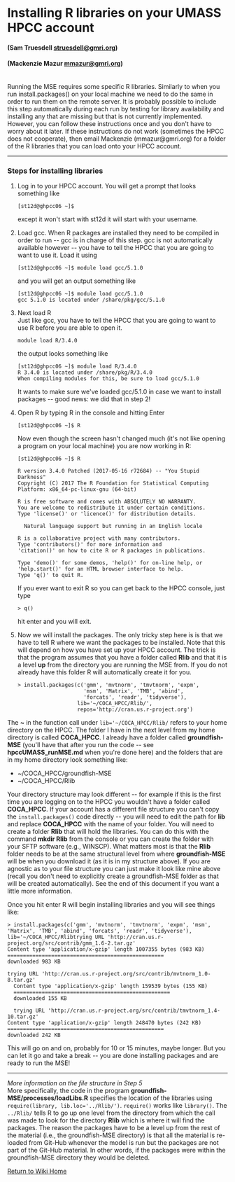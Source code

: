 # Installing R libraries on your UMASS HPCC account
#### (Sam Truesdell struesdell@gmri.org)
#### (Mackenzie Mazur mmazur@gmri.org)

<br>
Running the MSE requires some specific R libraries.  Similarly to when you run install.packages() on your local machine we need to do the same in order to run them on the remote server. It is probably possible to include this step automatically during each run by testing for library availability and installing any that are missing but that is not currently implemented. However, you can follow these instructions once and you don't have to worry about it later. If these instructions do not work (sometimes the HPCC does not cooperate), then email Mackenzie (mmazur@gmri.org) for a folder of the R libraries that you can load onto your HPCC account. 

***

### Steps for installing libraries

1. Log in to your HPCC account.  You will get a prompt that looks something like
   ```
   [st12d@ghpcc06 ~]$
   ```
     except it won't start with st12d it will start with your username.

2. Load gcc. When R packages are installed they need to be compiled in order to run -- gcc is in charge of this step.  gcc is not automatically available however -- you have to tell the HPCC that you are going to want to use it.  Load it using
   ```
   [st12d@ghpcc06 ~]$ module load gcc/5.1.0
   ```
   and you will get an output something like
   ```
   [st12d@ghpcc06 ~]$ module load gcc/5.1.0
   gcc 5.1.0 is located under /share/pkg/gcc/5.1.0
   ```
3. Next load R  
Just like gcc, you have to tell the HPCC that you are going to want to use R before you are able to open it.
   ```
   module load R/3.4.0
   ```
   the output looks something like
   ```
   [st12d@ghpcc06 ~]$ module load R/3.4.0
   R 3.4.0 is located under /share/pkg/R/3.4.0
   When compiling modules for this, be sure to load gcc/5.1.0
   ```
   It wants to make sure we've loaded gcc/5.1.0 in case we want to install packages -- good news: we  did that in step 2!

4. Open R by typing R in the console and hitting Enter
   ```
   [st12d@ghpcc06 ~]$ R
   ```
   Now even though the screen hasn't changed much (it's not like opening a program on your local machine) you are now working in R:

     ```
     [st12d@ghpcc06 ~]$ R

     R version 3.4.0 Patched (2017-05-16 r72684) -- "You Stupid Darkness"
     Copyright (C) 2017 The R Foundation for Statistical Computing
     Platform: x86_64-pc-linux-gnu (64-bit)

     R is free software and comes with ABSOLUTELY NO WARRANTY.
     You are welcome to redistribute it under certain conditions.
     Type 'license()' or 'licence()' for distribution details.

       Natural language support but running in an English locale

     R is a collaborative project with many contributors.
     Type 'contributors()' for more information and
     'citation()' on how to cite R or R packages in publications.

     Type 'demo()' for some demos, 'help()' for on-line help, or
     'help.start()' for an HTML browser interface to help.
     Type 'q()' to quit R.
     ```
     If you ever want to exit R so you can get back to the HPCC console, just type
     ```
     > q()
     ```
     hit enter and you will exit.

5. Now we will install the packages.  The only tricky step here is is that we have to tell R where we want the packages to be installed.  Note that this will depend on how you have set up your HPCC account.  The trick is that the program assumes that you have a folder called **Rlib** and that it is a level **up** from the directory you are running the MSE from.  If you do not already have this folder R will automatically create it for you.

   ```
   > install.packages(c('gmm', 'mvtnorm', 'tmvtnorm', 'expm',
                        'msm', 'Matrix', 'TMB', 'abind',
                        'forcats', 'readr', 'tidyverse'),
                      lib='~/COCA_HPCC/Rlib/',
                      repos='http://cran.us.r-project.org')
   ```
The **~** in the function call under ```lib='~/COCA_HPCC/Rlib/``` refers to your home directory on the HPCC.  The folder I have in the next level from my home directory is called **COCA_HPCC**.  I already have a folder called **groundfish-MSE** (you'll have that after you run the code -- see **hpccUMASS_runMSE.md** when you're done here) and the folders that are in my home directory look something like:

*  ~/COCA_HPCC/groundfish-MSE
*  ~/COCA_HPCC/Rlib
    
Your directory structure may look different -- for example if this is the first time you are logging on to the HPCC you wouldn't have a folder called **COCA_HPCC**.  If your account has a different file structure you can't copy the ```install.packages()``` code directly -- you will need to edit the path for **lib** and replace **COCA_HPCC** with the name of your folder. You will need to create a folder **Rlib** that will hold the libraries. You can do this with the command **mkdir Rlib** from the console or you can create the folder with your SFTP software (e.g., WINSCP). What matters most is that the **Rlib** folder needs to be at the same structural level from where **groundfish-MSE** will be when you download it (as it is in my structure above). If you are agnostic as to your file structure you can just make it look like mine above (recall you don't need to explicitly create a groundfish-MSE folder as that will be created automatically). See the end of this document if you want a little more information.

   Once you hit enter R will begin installing libraries and you will see things like:
   ```
   > install.packages(c('gmm', 'mvtnorm', 'tmvtnorm', 'expm', 'msm', 'Matrix', 'TMB', 'abind', 'forcats', 'readr', 'tidyverse'), lib='~/COCA_HPCC/Rlibtrying URL 'http://cran.us.r-project.org/src/contrib/gmm_1.6-2.tar.gz'
   Content type 'application/x-gzip' length 1007355 bytes (983 KB)
   ==================================================
   downloaded 983 KB

   trying URL 'http://cran.us.r-project.org/src/contrib/mvtnorm_1.0-8.tar.gz'
     Content type 'application/x-gzip' length 159539 bytes (155 KB)
     ==================================================
     downloaded 155 KB

     trying URL 'http://cran.us.r-project.org/src/contrib/tmvtnorm_1.4-10.tar.gz'
   Content type 'application/x-gzip' length 248470 bytes (242 KB)
   ==================================================
   downloaded 242 KB
   ```
   This will go on and on, probably for 10 or 15 minutes, maybe longer.  But you can let it go and take a break -- you are done installing packages and are ready to run the MSE!
***
*More information on the file structure in Step 5*  
More specifically, the code in the program **groundfish-MSE/processes/loadLibs.R** specifies the location of the libraries using ```require(library, lib.loc='../Rlib/')```.  ```require()``` works like ```library()```. The ```../Rlib/``` tells R to go up one level from the directory from which the call was made to look for the directory **Rlib** which is where it will find the packages.  The reason the packages have to be a level up from the rest of the material (i.e., the groundfish-MSE directory) is that all the material is re-loaded from Git-Hub whenever the model is run but the packages are not part of the Git-Hub material.  In other words, if the packages were within the groundfish-MSE directory they would be deleted.

[Return to Wiki Home](https://github.com/thefaylab/groundfish-MSE/wiki)
